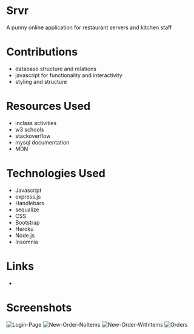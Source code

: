 # Srvr

A punny online application for restaurant servers and kitchen staff

# Contributions
- database structure and relations
- javascript for functionality and interactivity
- styling and structure

# Resources Used
- inclass activities
- w3 schools
- stackoverflow
- mysql documentation
- MDN

# Technologies Used
- Javascript
- express.js
- Handlebars
- sequalize
- CSS
- Bootstrap
- Heroku
- Node.js
- Insomnia

# Links
-

# Screenshots
![Login-Page](https://user-images.githubusercontent.com/105828266/199359656-75465c3a-0143-4b13-b32f-8b54186e7a96.png)
![New-Order-NoItems](https://user-images.githubusercontent.com/105828266/199359673-812223f8-5e14-4c28-b741-a624235da055.png)
![New-Order-WithItems](https://user-images.githubusercontent.com/105828266/199359674-b1dd8288-4fb1-4f1e-9822-d1ceca27097a.png)
![Orders](https://user-images.githubusercontent.com/105828266/199359680-d7499a65-8407-40b3-8237-0ef9725d7991.png)
